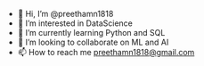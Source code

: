 - 👋 Hi, I’m @preethamn1818
- 👀 I’m interested in DataScience
- 🌱 I’m currently learning Python and SQL
- 💞️ I’m looking to collaborate on ML and AI
- 📫 How to reach me preethamn1818@gmail.com

<!---
preethamn1818/preethamn1818 is a ✨ special ✨ repository because its `README.md` (this file) appears on your GitHub profile.
You can click the Preview link to take a look at your changes.
--->
